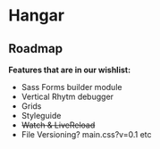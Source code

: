 # Hangar #
## Roadmap ##

**Features that are in our wishlist:**

- Sass Forms builder module
- Vertical Rhytm debugger
- Grids 
- Styleguide
- <del>Watch & LiveReload</del>
- File Versioning? main.css?v=0.1 etc 